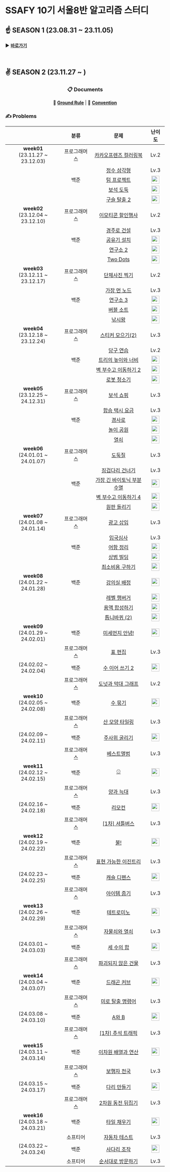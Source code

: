 # SSAFY 10기 서울8반 알고리즘 스터디

## ☝️ SEASON 1 (23.08.31 ~ 23.11.05)

▶️ [**바로가기**](https://github.com/nijesmik/algo-study-season-1)

<br>

## ✌️ SEASON 2 (23.11.27 ~ )

<div align='center'>

### 📋 Documents

📏 [**Ground Rule**](https://github.com/nijesmik/algo-study-season-2/wiki#-ground-rule) | 🤝 [**Convention**](https://github.com/nijesmik/algo-study-season-2/wiki/%F0%9F%A4%9D-Convention)

</div>

### ✍️ Problems

|     | 분류 | 문제 | 난이도 |
| :-: | :-: | :-: | :--: |
| **week01** <br> (23.11.27 ~ 23.12.03) | 프로그래머스 | [카카오프렌즈 컬러링북](https://school.programmers.co.kr/learn/courses/30/lessons/1829) | Lv.2 |
| |     | [정수 삼각형](https://school.programmers.co.kr/learn/courses/30/lessons/43105) | Lv.3 |
| | 백준 | [텀 프로젝트](https://www.acmicpc.net/problem/9466) | <img src="https://static.solved.ac/tier_small/13.svg" height="25" align="center"/> |
| |     | [보석 도둑](https://www.acmicpc.net/problem/1202) | <img src="https://static.solved.ac/tier_small/14.svg" height="25" align="center"/> |
| |     | [구슬 탈출 2](https://www.acmicpc.net/problem/13460) | <img src="https://static.solved.ac/tier_small/15.svg" height="25" align="center"/> |
| **week02** <br> (23.12.04 ~ 23.12.10) | 프로그래머스 | [이모티콘 할인행사](https://school.programmers.co.kr/learn/courses/30/lessons/150368) | Lv.2 |
| |     | [경주로 건설](https://school.programmers.co.kr/learn/courses/30/lessons/67259) | Lv.3 |
| | 백준 | [공유기 설치](https://www.acmicpc.net/problem/2110) | <img src="https://static.solved.ac/tier_small/12.svg" height="25" align="center"/> |
| |     | [연구소 2](https://www.acmicpc.net/problem/17141) | <img src="https://static.solved.ac/tier_small/12.svg" height="25" align="center"/> |
| |     | [Two Dots](https://www.acmicpc.net/problem/16929) | <img src="https://static.solved.ac/tier_small/12.svg" height="25" align="center"/> |
| **week03** <br> (23.12.11 ~ 23.12.17) | 프로그래머스 | [단체사진 찍기](https://school.programmers.co.kr/learn/courses/30/lessons/1835) | Lv.2 |
| |     | [가장 먼 노드](https://school.programmers.co.kr/learn/courses/30/lessons/49189) | Lv.3 |
| | 백준 | [연구소 3](https://www.acmicpc.net/problem/17142) | <img src="https://static.solved.ac/tier_small/13.svg" height="25" align="center"/> |
| |     | [버블 소트](https://www.acmicpc.net/problem/1377) | <img src="https://static.solved.ac/tier_small/14.svg" height="25" align="center"/> |
| |     | [낚시왕](https://www.acmicpc.net/problem/17143) | <img src="https://static.solved.ac/tier_small/15.svg" height="25" align="center"/> |
| **week04** <br> (23.12.18 ~ 23.12.24) | 프로그래머스 | [스티커 모으기(2)](https://school.programmers.co.kr/learn/courses/30/lessons/12971) | Lv.3 |
| |     | [당구 연습](https://school.programmers.co.kr/learn/courses/30/lessons/169198) | Lv.2 |
| | 백준 | [트리의 높이와 너비](https://www.acmicpc.net/problem/2250) | <img src="https://static.solved.ac/tier_small/14.svg" height="25" align="center"/> |
| |     | [벽 부수고 이동하기 2](https://www.acmicpc.net/problem/14442) | <img src="https://static.solved.ac/tier_small/13.svg" height="25" align="center"/> |
| |     | [로봇 청소기](https://www.acmicpc.net/problem/4991) | <img src="https://static.solved.ac/tier_small/15.svg" height="25" align="center"/> |
| **week05** <br> (23.12.25 ~ 24.12.31) | 프로그래머스 | [보석 쇼핑](https://school.programmers.co.kr/learn/courses/30/lessons/67258) | Lv.3 |
| |     | [합승 택시 요금](https://school.programmers.co.kr/learn/courses/30/lessons/72413) | Lv.3 |
| | 백준 | [경사로](https://www.acmicpc.net/problem/14890) | <img src="https://static.solved.ac/tier_small/13.svg" height="25" align="center"/> |
| |     | [놀이 공원](https://www.acmicpc.net/problem/1561) | <img src="https://static.solved.ac/tier_small/14.svg" height="25" align="center"/> |
| |     | [열쇠](https://www.acmicpc.net/problem/9328) | <img src="https://static.solved.ac/tier_small/15.svg" height="25" align="center"/> |
| **week06** <br> (24.01.01 ~ 24.01.07) | 프로그래머스 | [도둑질](https://school.programmers.co.kr/learn/courses/30/lessons/42897) | Lv.3 |
| |     | [징검다리 건너기](https://school.programmers.co.kr/learn/courses/30/lessons/64062) | Lv.3 |
| | 백준 | [가장 긴 바이토닉 부분 수열](https://www.acmicpc.net/problem/11054) | <img src="https://static.solved.ac/tier_small/12.svg" height="25" align="center"/> |
| |     | [벽 부수고 이동하기 4](https://www.acmicpc.net/problem/16946) | <img src="https://static.solved.ac/tier_small/14.svg" height="25" align="center"/> |
| |     | [원판 돌리기](https://www.acmicpc.net/problem/17822) | <img src="https://static.solved.ac/tier_small/14.svg" height="25" align="center"/> |
| **week07** <br> (24.01.08 ~ 24.01.14) | 프로그래머스 | [광고 삽입](https://school.programmers.co.kr/learn/courses/30/lessons/72414) | Lv.3 |
| |     | [입국심사](https://school.programmers.co.kr/learn/courses/30/lessons/43238) | Lv.3 |
| | 백준 | [어항 정리](https://www.acmicpc.net/problem/23291) | <img src="https://static.solved.ac/tier_small/16.svg" height="25" align="center"/> |
| |     | [상범 빌딩](https://www.acmicpc.net/problem/6593) | <img src="https://static.solved.ac/tier_small/11.svg" height="25" align="center"/> |
| |     | [최소비용 구하기](https://www.acmicpc.net/problem/1916) | <img src="https://static.solved.ac/tier_small/11.svg" height="25" align="center"/> |
| **week08** <br> (24.01.22 ~ 24.01.28) | 백준 | [강의실 배정](https://www.acmicpc.net/problem/11000) | <img src="https://static.solved.ac/tier_small/11.svg" height="25" align="center"/> |
| |     | [레벨 햄버거](https://www.acmicpc.net/problem/16974) | <img src="https://static.solved.ac/tier_small/11.svg" height="25" align="center"/> |
| |     | [용액 합성하기](https://www.acmicpc.net/problem/14921) | <img src="https://static.solved.ac/tier_small/11.svg" height="25" align="center"/> |
| |     | [톱니바퀴 (2)](https://www.acmicpc.net/problem/15662) | <img src="https://static.solved.ac/tier_small/11.svg" height="25" align="center"/> |
| **week09** <br> (24.01.29 ~ 24.02.01) | 백준 | [미세먼지 안녕!](https://www.acmicpc.net/problem/17144) | <img src="https://static.solved.ac/tier_small/12.svg" height="25" align="center"/> |
| | 프로그래머스 | [표 편집](https://school.programmers.co.kr/learn/courses/30/lessons/81303) | Lv.3 |
| (24.02.02 ~ 24.02.04) | 백준 | [수 이어 쓰기 2](https://www.acmicpc.net/problem/1790) | <img src="https://static.solved.ac/tier_small/11.svg" height="25" align="center"/> |
| | 프로그래머스 | [도넛과 막대 그래프](https://school.programmers.co.kr/learn/courses/30/lessons/258711) | Lv.2 |
| **week10** <br> (24.02.05 ~ 24.02.08) | 백준 | [수 묶기](https://www.acmicpc.net/problem/1744) | <img src="https://static.solved.ac/tier_small/12.svg" height="25" align="center"/> |
| | 프로그래머스 | [산 모양 타일링](https://school.programmers.co.kr/learn/courses/30/lessons/258705) | Lv.3 |
| (24.02.09 ~ 24.02.11) | 백준 | [주사위 굴리기](https://www.acmicpc.net/problem/14499) | <img src="https://static.solved.ac/tier_small/12.svg" height="25" align="center"/> |
| | 프로그래머스 | [베스트앨범](https://school.programmers.co.kr/learn/courses/30/lessons/42579) | Lv.3 |
| **week11** <br> (24.02.12 ~ 24.02.15) | 백준 | [⚾](https://www.acmicpc.net/problem/17281) | <img src="https://static.solved.ac/tier_small/12.svg" height="25" align="center"/> |
| | 프로그래머스 | [양과 늑대](https://school.programmers.co.kr/learn/courses/30/lessons/92343) | Lv.3 |
| (24.02.16 ~ 24.02.18) | 백준 | [리모컨](https://www.acmicpc.net/problem/1107) | <img src="https://static.solved.ac/tier_small/11.svg" height="25" align="center"/> |
| | 프로그래머스 | [[1차] 셔틀버스](https://school.programmers.co.kr/learn/courses/30/lessons/17678) | Lv.3 |
| **week12** <br> (24.02.19 ~ 24.02.22) | 백준 | [불!](https://www.acmicpc.net/problem/4179) | <img src="https://static.solved.ac/tier_small/12.svg" height="25" align="center"/> |
| | 프로그래머스 | [표현 가능한 이진트리](https://school.programmers.co.kr/learn/courses/30/lessons/150367) | Lv.3 |
| (24.02.23 ~ 24.02.25) | 백준 | [캐슬 디펜스](https://www.acmicpc.net/problem/17135) | <img src="https://static.solved.ac/tier_small/13.svg" height="25" align="center"/> |
| | 프로그래머스 | [아이템 줍기](https://school.programmers.co.kr/learn/courses/30/lessons/87694) | Lv.3 |
| **week13** <br> (24.02.26 ~ 24.02.29) | 백준 | [테트로미노](https://www.acmicpc.net/problem/14500) | <img src="https://static.solved.ac/tier_small/12.svg" height="25" align="center"/> |
| | 프로그래머스 | [자물쇠와 열쇠](https://school.programmers.co.kr/learn/courses/30/lessons/60059) | Lv.3 |
| (24.03.01 ~ 24.03.03) | 백준 | [세 수의 합](https://www.acmicpc.net/problem/2295) | <img src="https://static.solved.ac/tier_small/12.svg" height="25" align="center"/> |
| | 프로그래머스 | [파괴되지 않은 건물](https://school.programmers.co.kr/learn/courses/30/lessons/92344) | Lv.3 |
| **week14** <br> (24.03.04 ~ 24.03.07) | 백준 | [드래곤 커브](https://www.acmicpc.net/problem/15685) | <img src="https://static.solved.ac/tier_small/13.svg" height="25" align="center"/> |
| | 프로그래머스 | [미로 탈출 명령어](https://school.programmers.co.kr/learn/courses/30/lessons/150365) | Lv.3 |
| (24.03.08 ~ 24.03.10) | 백준 | [A와 B](https://www.acmicpc.net/problem/12904) | <img src="https://static.solved.ac/tier_small/11.svg" height="25" align="center"/> |
| | 프로그래머스 | [[1차] 추석 트래픽](https://school.programmers.co.kr/learn/courses/30/lessons/17676) | Lv.3 |
| **week15** <br> (24.03.11 ~ 24.03.14) | 백준 | [이차원 배열과 연산](https://www.acmicpc.net/problem/17140) | <img src="https://static.solved.ac/tier_small/12.svg" height="25" align="center"/> |
| | 프로그래머스 | [보행자 천국](https://school.programmers.co.kr/learn/courses/30/lessons/1832) | Lv.3 |
| (24.03.15 ~ 24.03.17) | 백준 | [다리 만들기](https://www.acmicpc.net/problem/2146) | <img src="https://static.solved.ac/tier_small/13.svg" height="25" align="center"/> |
| | 프로그래머스 | [2차원 동전 뒤집기](https://school.programmers.co.kr/learn/courses/30/lessons/131703) | Lv.3 |
| **week16** <br> (24.03.18 ~ 24.03.21) | 백준 | [타일 채우기](https://www.acmicpc.net/problem/2133) | <img src="https://static.solved.ac/tier_small/12.svg" height="25" align="center"/> |
| | 소프티어 | [자동차 테스트](https://softeer.ai/practice/6247) | Lv.3 |
| (24.03.22 ~ 24.03.24) | 백준 | [사다리 조작](https://www.acmicpc.net/problem/15684) | <img src="https://static.solved.ac/tier_small/13.svg" height="25" align="center"/> |
| | 소프티어 | [순서대로 방문하기](https://softeer.ai/practice/6246) | Lv.3 |

<!-- problem table template

| **week❓** <br> (24.❓.❓ ~ 24.❓.❓) | 백준 | [❓제목](https://www.acmicpc.net/problem/❓) | <img src="https://static.solved.ac/tier_small/❓.svg" height="25" align="center"/> |
| | 프로그래머스 | [❓제목](❓링크) | Lv.❓ |
| (24.❓.❓ ~ 24.❓.❓) | 백준 | [❓제목](https://www.acmicpc.net/problem/❓) | <img src="https://static.solved.ac/tier_small/❓.svg" height="25" align="center"/> |
| | 프로그래머스 | [❓제목](❓링크) | Lv.❓ |

-->
